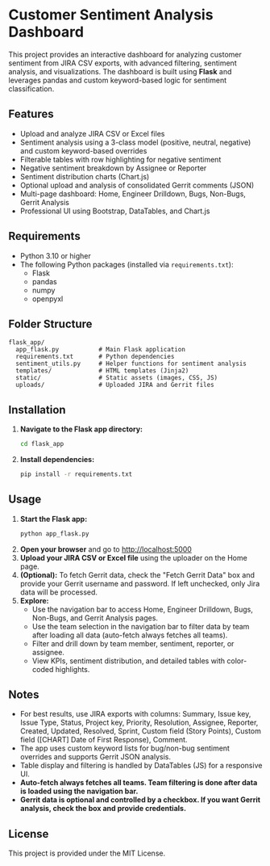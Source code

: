 # Customer Sentiment Analysis Dashboard 

This project provides an interactive dashboard for analyzing customer sentiment from JIRA CSV exports, with advanced filtering, sentiment analysis, and visualizations. The dashboard is built using **Flask** and leverages pandas and custom keyword-based logic for sentiment classification.

## Features
- Upload and analyze JIRA CSV or Excel files
- Sentiment analysis using a 3-class model (positive, neutral, negative) and custom keyword-based overrides
- Filterable tables with row highlighting for negative sentiment
- Negative sentiment breakdown by Assignee or Reporter
- Sentiment distribution charts (Chart.js)
- Optional upload and analysis of consolidated Gerrit comments (JSON)
- Multi-page dashboard: Home, Engineer Drilldown, Bugs, Non-Bugs, Gerrit Analysis
- Professional UI using Bootstrap, DataTables, and Chart.js

## Requirements
- Python 3.10 or higher
- The following Python packages (installed via `requirements.txt`):
  - Flask
  - pandas
  - numpy
  - openpyxl

## Folder Structure
```
flask_app/
  app_flask.py           # Main Flask application
  requirements.txt       # Python dependencies
  sentiment_utils.py     # Helper functions for sentiment analysis
  templates/             # HTML templates (Jinja2)
  static/                # Static assets (images, CSS, JS)
  uploads/               # Uploaded JIRA and Gerrit files
```

## Installation
1. **Navigate to the Flask app directory:**
   ```sh
   cd flask_app
   ```
2. **Install dependencies:**
   ```sh
   pip install -r requirements.txt
   ```

## Usage
1. **Start the Flask app:**
   ```sh
   python app_flask.py
   ```
2. **Open your browser** and go to [http://localhost:5000](http://localhost:5000)
3. **Upload your JIRA CSV or Excel file** using the uploader on the Home page.
4. **(Optional):** To fetch Gerrit data, check the "Fetch Gerrit Data" box and provide your Gerrit username and password. If left unchecked, only Jira data will be processed.
5. **Explore:**
   - Use the navigation bar to access Home, Engineer Drilldown, Bugs, Non-Bugs, and Gerrit Analysis pages.
   - Use the team selection in the navigation bar to filter data by team after loading all data (auto-fetch always fetches all teams).
   - Filter and drill down by team member, sentiment, reporter, or assignee.
   - View KPIs, sentiment distribution, and detailed tables with color-coded highlights.

## Notes
- For best results, use JIRA exports with columns: Summary, Issue key, Issue Type, Status, Project key, Priority, Resolution, Assignee, Reporter, Created, Updated, Resolved, Sprint, Custom field (Story Points), Custom field ([CHART] Date of First Response), Comment.
- The app uses custom keyword lists for bug/non-bug sentiment overrides and supports Gerrit JSON analysis.
- Table display and filtering is handled by DataTables (JS) for a responsive UI.
- **Auto-fetch always fetches all teams. Team filtering is done after data is loaded using the navigation bar.**
- **Gerrit data is optional and controlled by a checkbox. If you want Gerrit analysis, check the box and provide credentials.**

## License
This project is provided under the MIT License. 